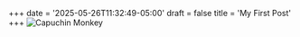 +++
date = '2025-05-26T11:32:49-05:00'
draft = false
title = 'My First Post'
+++
![Capuchin Monkey](https://upload.wikimedia.org/wikipedia/commons/thumb/5/5f/Capuchin_Costa_Rica.jpg/640px-Capuchin_Costa_Rica.jpg)

